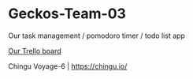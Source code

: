 # Geckos-Team-03

Our task management / pomodoro timer / todo list app

[Our Trello board](https://trello.com/geckosteam3)

Chingu Voyage-6 | https://chingu.io/
